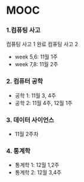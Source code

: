 # MOOC

### 1.컴퓨팅 사고 
컴퓨팅 사고 1 완료
컴퓨팅 사고 2 
- week 5,6: 11월 1주
- week 7,8: 11월 2주

### 2. 컴퓨터 공학
- 공학 1: 11월 3, 4주
- 공학 2: 11월 4주, 12월 1주

### 3. 데이터 사이언스
- 11월 2주차

### 4. 통계학
- 통계학 1: 12월 1,2주
- 통계학 2: 12월 3,4주
